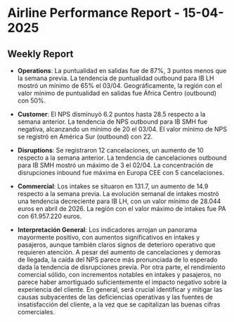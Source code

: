 # Airline Performance Report - 15-04-2025

## Weekly Report

- **Operations**: La puntualidad en salidas fue de 87%, 3 puntos menos que la semana previa. La tendencia de puntualidad outbound para IB LH mostró un mínimo de 65% el 03/04. Geográficamente, la región con el valor mínimo de puntualidad en salidas fue África Centro (outbound) con 50%.

- **Customer**: El NPS disminuyó 6.2 puntos hasta 28.5 respecto a la semana anterior. La tendencia de NPS outbound para IB SMH fue negativa, alcanzando un mínimo de 20 el 03/04. El valor mínimo de NPS se registró en América Sur (outbound) con 22.

- **Disruptions**: Se registraron 12 cancelaciones, un aumento de 10 respecto a la semana anterior. La tendencia de cancelaciones outbound para IB SMH mostró un máximo de 3 el 02/04. La concentración de disrupciones inbound fue máxima en Europa CEE con 5 cancelaciones.

- **Commercial**: Los intakes se situaron en 131.7, un aumento de 14.9 respecto a la semana previa. La evolución semanal de intakes mostró una tendencia decreciente para IB LH, con un valor mínimo de 28.044 euros en abril de 2026. La región con el valor máximo de intakes fue PA con 61.957.220 euros.

- **Interpretación General**: Los indicadores arrojan un panorama mayormente positivo, con aumentos significativos en intakes y pasajeros, aunque también claros signos de deterioro operativo que requieren atención. A pesar del aumento de cancelaciones y demoras de llegada, la caída del NPS parece más pronunciada de lo esperado dada la tendencia de disrupciones previa. Por otra parte, el rendimiento comercial sólido, con incrementos notables en intakes y pasajeros, no parece haber amortiguado suficientemente el impacto negativo sobre la experiencia del cliente. En general, será crucial identificar y mitigar las causas subyacentes de las deficiencias operativas y las fuentes de insatisfacción del cliente, a la vez que se capitalizan las buenas cifras comerciales.

